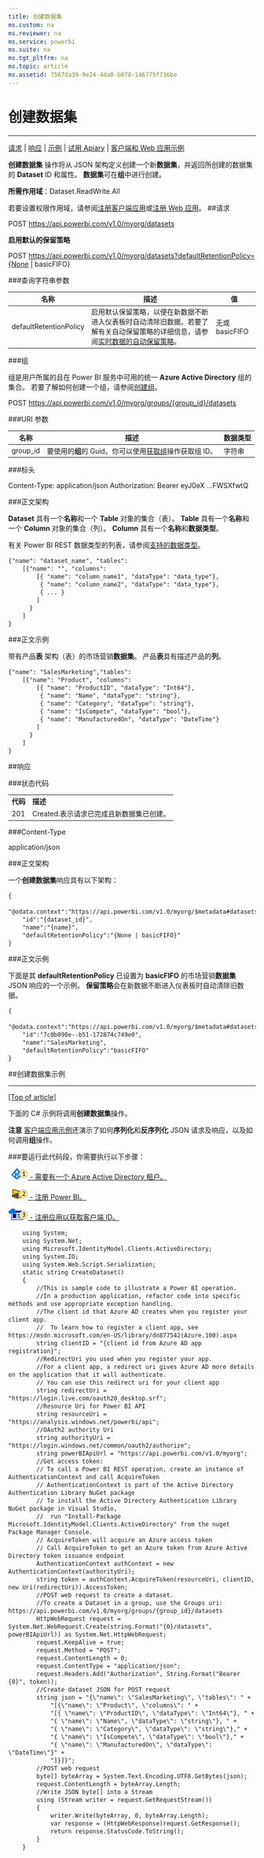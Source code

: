 ```yaml
---
title: 创建数据集
ms.custom: na
ms.reviewer: na
ms.service: powerbi
ms.suite: na
ms.tgt_pltfrm: na
ms.topic: article
ms.assetid: 7567da39-9e24-4da0-b078-146775f736be
---
```

# 创建数据集
---

[请求](#request) | [响应](#response) | [示例](#example) | [试用 Apiary](http://docs.powerbi.apiary.io/#reference/datasets/datasets-collection/create-a-dataset) | [客户端和 Web 应用示例](Power-BI-Samples.md)
<a name="top"/>

**创建数据集** 操作将从 JSON 架构定义创建一个新**数据集**，并返回所创建的数据集的 **Dataset** ID 和属性。
**数据集**可在**组**中进行创建。

**所需作用域**：Dataset.ReadWrite.All


若要设置权限作用域，请参阅[注册客户端应用](https://msdn.microsoft.com/en-US/library/dn877542.aspx)或[注册 Web 应用](https://msdn.microsoft.com/en-us/library/dn985955.aspx)。
<a name="request"/>
##请求

POST https://api.powerbi.com/v1.0/myorg/datasets

**启用默认的保留策略**

POST https://api.powerbi.com/v1.0/myorg/datasets?defaultRetentionPolicy={None | basicFIFO}

###查询字符串参数

| 名称| 描述| 值|
|-|-|-|
| defaultRetentionPolicy| 启用默认保留策略，以便在新数据不断进入仪表板时自动清除旧数据。若要了解有关自动保留策略的详细信息，请参阅[实时数据的自动保留策略](Automatic-retention-policy-for-real-time-data.md)。| 无或 basicFIFO|

###组

组是用户所属的且在 Power BI 服务中可用的统一 **Azure Active Directory** 组的集合。
若要了解如何创建一个组，请参阅[创建组](https://support.powerbi.com/knowledgebase/articles/654250)。

POST https://api.powerbi.com/v1.0/myorg/groups/{group_id}/datasets

###URI 参数

| 名称| 描述| 数据类型|
|-|-|-|
| group_id| 要使用的**组**的 Guid。你可以使用[获取组](Get-Groups.md)操作获取组 ID。| 字符串|

###标头

Content-Type: application/json
Authorization: Bearer eyJ0eX ...FWSXfwtQ

###正文架构

**Dataset** 具有一个**名称**和一个 **Table** 对象的集合（表）。
**Table** 具有一个**名称**和一个 **Column** 对象的集合（列）。
**Column** 具有一个**名称**和**数据类型**。

有关 Power BI REST 数据类型的列表，请参阅[支持的数据类型](Supported-data-types.md)。

    {"name": "dataset_name", "tables": 
        [{"name": "", "columns": 
            [{ "name": "column_name1", "dataType": "data_type"},
             { "name": "column_name2", "dataType": "data_type"},
             { ... }
            ]
          }
        ]
    }

###正文示例

带有产品**表** 架构（表）的市场营销**数据集**。
产品**表**具有描述产品的**列**。

    {"name": "SalesMarketing","tables": 
        [{"name": "Product", "columns": 
            [{ "name": "ProductID", "dataType": "Int64"},
             { "name": "Name", "dataType": "string"},
             { "name": "Category", "dataType": "string"},
             { "name": "IsCompete", "dataType": "bool"},
             { "name": "ManufacturedOn", "dataType": "DateTime"}
            ]
          }
        ]
    }

<a name="response"/>
  

##响应

###状态代码

<table>
  <tr>
    <td>
      <b>代码</b>
    </td>
    <td>
      <b>描述</b>
    </td>
  </tr>
  <tr>
    <td>201</td>
    <td>Created.表示请求已完成且新数据集已创建。</td>
  </tr>
</table>

###Content-Type

application/json


###正文架构

一个**创建数据集**响应具有以下架构：

    {          
        "@odata.context":"https://api.powerbi.com/v1.0/myorg/$metadata#datasets/$entity",       
        "id":"{dataset_id}",
        "name":"{name}",
        "defaultRetentionPolicy":"{None | basicFIFO}"
    }

###正文示例

下面是其 **defaultRetentionPolicy** 已设置为 **basicFIFO** 的市场营销**数据集** JSON 响应的一个示例。
**保留策略**会在新数据不断进入仪表板时自动清除旧数据。

    {
        "@odata.context":"https://api.powerbi.com/v1.0/myorg/$metadata#datasets/$entity",
        "id":"7c0b090e--b51-172874c749e0",
        "name":"SalesMarketing",
        "defaultRetentionPolicy":"basicFIFO"
    }

<a name="example"/>
##创建数据集示例

---

[[Top of article]](#top)

下面的 C# 示例将调用**创建数据集**操作。

**注意** [客户端应用示例](Power-BI-client-app-sample.md)还演示了如何**序列化**和**反序列化** JSON 请求及响应，以及如何调用**组**操作。

###要运行此代码段，你需要执行以下步骤：

[![步骤 1](../Image/Samples-1.png) - 需要有一个 Azure Active Directory 租户。](Create+an+Azure+Active+Directory+tenant.md)

[![步骤 2](../Image/Samples-2.png) - 注册 Power BI。](https://powerbi.microsoft.com)

[![步骤 3](../Image/Samples-3.png) - 注册应用以获取客户端 ID。](Register+a+client+app.md)

        using System;
        using System.Net;
        using Microsoft.IdentityModel.Clients.ActiveDirectory;
        using System.IO;
        using System.Web.Script.Serialization;
        static string CreateDataset()
        {
            //This is sample code to illustrate a Power BI operation. 
            //In a production application, refactor code into specific methods and use appropriate exception handling.
            //The client id that Azure AD creates when you register your client app.
            //  To learn how to register a client app, see https://msdn.microsoft.com/en-US/library/dn877542(Azure.100).aspx
            string clientID = "{client id from Azure AD app registration}";
            //RedirectUri you used when you register your app.
            //For a client app, a redirect uri gives Azure AD more details on the application that it will authenticate.
            // You can use this redirect uri for your client app
            string redirectUri = "https://login.live.com/oauth20_desktop.srf";
            //Resource Uri for Power BI API
            string resourceUri = "https://analysis.windows.net/powerbi/api";
            //OAuth2 authority Uri
            string authorityUri = "https://login.windows.net/common/oauth2/authorize";
            string powerBIApiUrl = "https://api.powerbi.com/v1.0/myorg";
            //Get access token: 
            // To call a Power BI REST operation, create an instance of AuthenticationContext and call AcquireToken
            // AuthenticationContext is part of the Active Directory Authentication Library NuGet package
            // To install the Active Directory Authentication Library NuGet package in Visual Studio, 
            //  run "Install-Package Microsoft.IdentityModel.Clients.ActiveDirectory" from the nuget Package Manager Console.
            // AcquireToken will acquire an Azure access token
            // Call AcquireToken to get an Azure token from Azure Active Directory token issuance endpoint
            AuthenticationContext authContext = new AuthenticationContext(authorityUri);
            string token = authContext.AcquireToken(resourceUri, clientID, new Uri(redirectUri)).AccessToken;
            //POST web request to create a dataset.
            //To create a Dataset in a group, use the Groups uri: https://api.powerbi.com/v1.0/myorg/groups/{group_id}/datasets
            HttpWebRequest request = System.Net.WebRequest.Create(string.Format("{0}/datasets", powerBIApiUrl)) as System.Net.HttpWebRequest;
            request.KeepAlive = true;
            request.Method = "POST";
            request.ContentLength = 0;
            request.ContentType = "application/json";
            request.Headers.Add("Authorization", String.Format("Bearer {0}", token));
            //Create dataset JSON for POST request
            string json = "{\"name\": \"SalesMarketing\", \"tables\": " +
                "[{\"name\": \"Product\", \"columns\": " +
                "[{ \"name\": \"ProductID\", \"dataType\": \"Int64\"}, " +
                "{ \"name\": \"Name\", \"dataType\": \"string\"}, " +
                "{ \"name\": \"Category\", \"dataType\": \"string\"}," +
                "{ \"name\": \"IsCompete\", \"dataType\": \"bool\"}," +
                "{ \"name\": \"ManufacturedOn\", \"dataType\": \"DateTime\"}" +
                "]}]}";
            //POST web request
            byte[] byteArray = System.Text.Encoding.UTF8.GetBytes(json);
            request.ContentLength = byteArray.Length;
            //Write JSON byte[] into a Stream
            using (Stream writer = request.GetRequestStream())
            {
                writer.Write(byteArray, 0, byteArray.Length);
                var response = (HttpWebResponse)request.GetResponse();
                return response.StatusCode.ToString();
            }
        }


